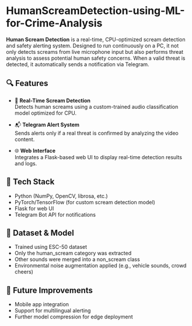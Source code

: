 # HumanScreamDetection-using-ML-for-Crime-Analysis

**Human Scream Detection** is a real-time, CPU-optimized scream detection and safety alerting system. Designed to run continuously on a PC, it not only detects screams from live microphone input but also performs threat analysis to assess potential human safety concerns. When a valid threat is detected, it automatically sends a notification via Telegram.

## 🔍 Features

- 🎤 **Real-Time Scream Detection**  
  Detects human screams using a custom-trained audio classification model optimized for CPU.

- 📬 **Telegram Alert System**  
  Sends alerts only if a real threat is confirmed by analyzing the video content.

- 🌐 **Web Interface**  
  Integrates a Flask-based web UI to display real-time detection results and logs.

## 🧰 Tech Stack

- Python (NumPy, OpenCV, librosa, etc.)
- PyTorch/TensorFlow (for custom scream detection model)
- Flask for web UI
- Telegram Bot API for notifications

## 🧪 Dataset & Model
- Trained using ESC-50 dataset
- Only the human_scream category was extracted
- Other sounds were merged into a non_scream class
- Environmental noise augmentation applied (e.g., vehicle sounds, crowd cheers)

## 🚧 Future Improvements
- Mobile app integration
- Support for multilingual alerting
- Further model compression for edge deployment

